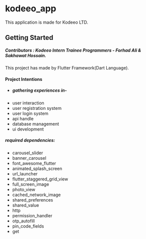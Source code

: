 # kodeeo_app

This application is made for  Kodeeo LTD.

## Getting Started
##### Contributors : Kodeeo Intern Trainee Programmers - Forhad Ali & Sakhawat Hossain.

This project has made by Flutter Framework(Dart Language).

#### Project Intentions
- ##### gathering experiences in-
- user interaction
- user registration system
- user login system
- api handle
- database management
- ui development


##### required dependencies:
- carousel_slider
- banner_carousel
- font_awesome_flutter
- animated_splash_screen
- url_launcher
- flutter_staggered_grid_view
- full_screen_image
- photo_view
- cached_network_image
- shared_preferences
- shared_value
- http
- permission_handler
- otp_autofill
- pin_code_fields
- get

